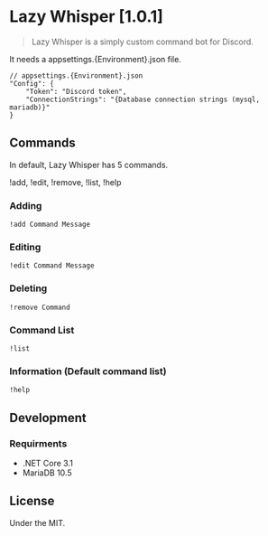 #  Lazy Whisper [1.0.1]
>Lazy Whisper is a simply custom command bot for Discord.

It needs a appsettings.{Environment}.json file.

```
// appsettings.{Environment}.json
"Config": {
    "Token": "Discord token",
    "ConnectionStrings": "{Database connection strings (mysql, mariadb)}"
}
```

## Commands 
In default, Lazy Whisper has 5 commands.

!add, !edit, !remove, !list, !help

### Adding
```
!add Command Message
```
### Editing
```
!edit Command Message
```
### Deleting
```
!remove Command
```
### Command List
```
!list
```
### Information (Default command list)
```
!help
```

## Development
### Requirments
* .NET Core 3.1
* MariaDB 10.5

## License
Under the MIT.